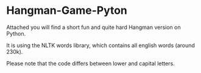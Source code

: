 # Hangman-Game-Pyton

Attached you will find a short fun and quite hard Hangman version on Python.

It is using the NLTK words library, which contains all english words (around 230k). 

Please note that the code differs between lower and capital letters.
